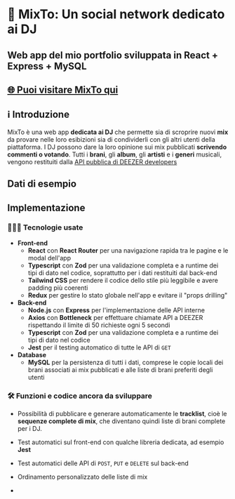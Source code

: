 # 🪩 MixTo: Un social network dedicato ai DJ

## Web app del mio portfolio sviluppata in **React** + Express + MySQL

## [🌐 Puoi visitare MixTo qui](https://mixto.up.railway.app)

## ℹ️ Introduzione

MixTo è una web app **dedicata ai DJ** che permette sia di scroprire nuovi **mix** da provare nelle loro esibizioni sia di condividerli con gli altri utenti della piattaforma.
I DJ possono dare la loro opinione sui mix pubblicati **scrivendo commenti o votando**.
Tutti i **brani**, gli **album**, gli **artisti** e i **generi** musicali, vengono restituiti dalla [API pubblica di DEEZER developers](https://developers.deezer.com/login?redirect=/api)

## Dati di esempio



## Implementazione

### 🧑🏻‍💻 Tecnologie usate

- **Front-end**
  - **React** con **React Router** per una navigazione rapida tra le pagine e le modal dell'app
  - **Typescript** con **Zod** per una validazione completa e a runtime dei tipi di dato nel codice, soprattutto per i dati restituiti dal back-end
  - **Tailwind CSS** per rendere il codice dello stile più leggibile e avere padding più coerenti
  - **Redux** per gestire lo stato globale nell'app e evitare il "props drilling"
- **Back-end**
  - **Node.js** con **Express** per l'implementazione delle API interne
  - **Axios** con **Bottleneck** per effettuare chiamate API a DEEZER rispettando il limite di 50 richieste ogni 5 secondi
  - **Typescript** con **Zod** per una validazione completa e a runtime dei tipi di dato nel codice
  - **Jest** per il testing automatico di tutte le API di ```GET```
- **Database**
  - **MySQL** per la persistenza di tutti i dati, comprese le copie locali dei brani associati ai mix pubblicati e alle liste di brani preferiti degli utenti

### 🛠️ Funzioni e codice ancora da sviluppare

- Possibilità di pubblicare e generare automaticamente le **tracklist**, cioè le **sequenze complete di mix**, che diventano quindi liste di brani complete per i DJ.
- Test automatici sul front-end con qualche libreria dedicata, ad esempio **Jest**
- Test automatici delle API di ```POST```, ```PUT``` e ```DELETE``` sul back-end
- Ordinamento personalizzato delle liste di mix

- 

